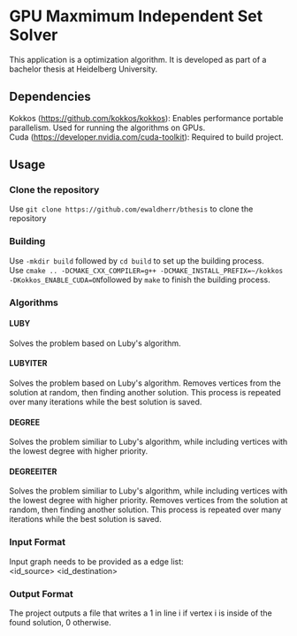 # GPU Maxmimum Independent Set Solver

This application is a optimization algorithm. It is developed as part of a bachelor thesis at Heidelberg University.

## Dependencies

Kokkos (https://github.com/kokkos/kokkos): Enables performance portable parallelism. Used for running the algorithms on GPUs. \
Cuda (https://developer.nvidia.com/cuda-toolkit): Required to build project. 

## Usage

### Clone the repository

Use `git clone https://github.com/ewaldherr/bthesis` to clone the repository

### Building

Use `-mkdir build` followed by `cd build` to set up the building process. \
Use `cmake .. -DCMAKE_CXX_COMPILER=g++ -DCMAKE_INSTALL_PREFIX=~/kokkos -DKokkos_ENABLE_CUDA=ON`followed by `make` to finish the building process. 

### Algorithms

#### LUBY 

Solves the problem based on Luby's algorithm.

#### LUBYITER

Solves the problem based on Luby's algorithm. Removes vertices from the solution at random, then finding another solution. This process is repeated over many iterations while the best solution is saved.

#### DEGREE

Solves the problem similiar to Luby's algorithm, while including vertices with the lowest degree with higher priority. 

#### DEGREEITER

Solves the problem similiar to Luby's algorithm, while including vertices with the lowest degree with higher priority. Removes vertices from the solution at random, then finding another solution. This process is repeated over many iterations while the best solution is saved.

### Input Format

Input graph needs to be provided as a edge list: \
<id_source> <id_destination>

### Output Format

The project outputs a file that writes a 1 in line i if vertex i is inside of the found solution, 0 otherwise.